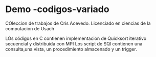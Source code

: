 # Demo -codigos-variado
COleccion de trabajos de Cris Acevedo. Licenciado en ciencias de la computacion de Usach

LOs códigos en C contienen implementacion de Quicksort iterativo secuencial y distribuida con MPI
Los script de SQl contienen  una consulta,una vista, un procedimiento almacenado y un trigger.

